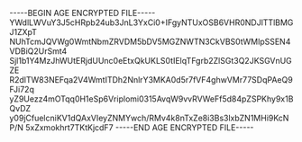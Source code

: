 -----BEGIN AGE ENCRYPTED FILE-----
YWdlLWVuY3J5cHRpb24ub3JnL3YxCi0+IFgyNTUxOSB6VHR0NDJlTTlBMGJ1ZXpT
NUhTcmJQVWg0WmtNbmZRVDM5bDV5MGZNWTN3CkVBS0tWMlpSSEN4VDBiQ2UrSmt4
Sjl1b1Y4MzJhWUtERjdUUnc0eEtxQkUKLS0tIElqTFgrb2ZlSGt3Q2JKSGVnUGZE
R2dlTW83NEFqa2V4WmtITDh2NnlrY3MKA0d5r7fVF4ghwVMr77SDqPAeQ9FJi72q
yZ9Uezz4mOTqq0H1eSp6Vriplomi0315AvqW9vvRVWeFf5d84pZSPKhy9x1BQvDZ
y09jCfuelcniKV1dQAxVIeyZNMYwch/RMv4k8nTxZe8i3Bs3lxbZN1MHi9KcNP/N
5xZxmokhrt7TKtKjcdF7
-----END AGE ENCRYPTED FILE-----
